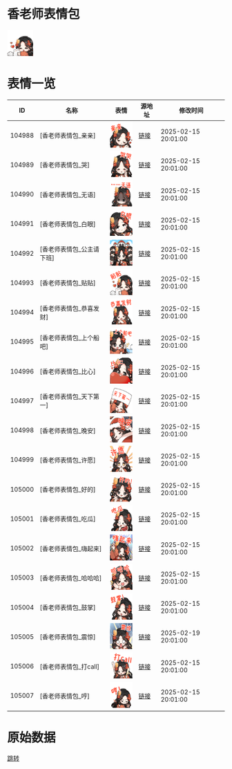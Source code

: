 # 香老师表情包

<img src="./cover.png" height="60" alt="cover" />

# 表情一览

|ID|名称|表情|源地址|修改时间|
|----|----|----|----|----|
|104988|[香老师表情包_亲亲]|<img src="./pic/104988_%5B香老师表情包_亲亲%5D.png" height="60" alt="亲亲"/>|[链接](https://i0.hdslb.com/bfs/garb/865536ab48fd5d6694448bf90320a8d0d5745d48.png)|2025-02-15 20:01:00|
|104989|[香老师表情包_哭]|<img src="./pic/104989_%5B香老师表情包_哭%5D.png" height="60" alt="哭"/>|[链接](https://i0.hdslb.com/bfs/garb/45e8af4c90240e0a9ea7b921a9b977ddd7ec6943.png)|2025-02-15 20:01:00|
|104990|[香老师表情包_无语]|<img src="./pic/104990_%5B香老师表情包_无语%5D.png" height="60" alt="无语"/>|[链接](https://i0.hdslb.com/bfs/garb/2528e9b72d6b5580d511374cead29ff42ce31ec0.png)|2025-02-15 20:01:00|
|104991|[香老师表情包_白眼]|<img src="./pic/104991_%5B香老师表情包_白眼%5D.png" height="60" alt="白眼"/>|[链接](https://i0.hdslb.com/bfs/garb/c29828679d4200cb91ba6ae29b1aa6f866f19376.png)|2025-02-15 20:01:00|
|104992|[香老师表情包_公主请下班]|<img src="./pic/104992_%5B香老师表情包_公主请下班%5D.png" height="60" alt="公主请下班"/>|[链接](https://i0.hdslb.com/bfs/garb/7c0622d38b4b76b609f8023a39bf6abae857f677.png)|2025-02-15 20:01:00|
|104993|[香老师表情包_贴贴]|<img src="./pic/104993_%5B香老师表情包_贴贴%5D.png" height="60" alt="贴贴"/>|[链接](https://i0.hdslb.com/bfs/garb/2f2286ebce277b28e3b9684d46366a1a9b192921.png)|2025-02-15 20:01:00|
|104994|[香老师表情包_恭喜发财]|<img src="./pic/104994_%5B香老师表情包_恭喜发财%5D.png" height="60" alt="恭喜发财"/>|[链接](https://i0.hdslb.com/bfs/garb/80124c32ef71df1aa9f64cc506a1989b6da29b94.png)|2025-02-15 20:01:00|
|104995|[香老师表情包_上个船吧]|<img src="./pic/104995_%5B香老师表情包_上个船吧%5D.png" height="60" alt="上个船吧"/>|[链接](https://i0.hdslb.com/bfs/garb/fe581ad919406519627cedfe282e2c2a32b47bc7.png)|2025-02-15 20:01:00|
|104996|[香老师表情包_比心]|<img src="./pic/104996_%5B香老师表情包_比心%5D.png" height="60" alt="比心"/>|[链接](https://i0.hdslb.com/bfs/garb/d2d39682a90b85a2ec025ed021262eadd02ae16d.png)|2025-02-15 20:01:00|
|104997|[香老师表情包_天下第一]|<img src="./pic/104997_%5B香老师表情包_天下第一%5D.png" height="60" alt="天下第一"/>|[链接](https://i0.hdslb.com/bfs/garb/3f78a814e984577f38bcc7b82e281d71b4da6e6b.png)|2025-02-15 20:01:00|
|104998|[香老师表情包_晚安]|<img src="./pic/104998_%5B香老师表情包_晚安%5D.png" height="60" alt="晚安"/>|[链接](https://i0.hdslb.com/bfs/garb/e4ded2b196054837ce0caca1380add3a603ce82f.png)|2025-02-15 20:01:00|
|104999|[香老师表情包_许愿]|<img src="./pic/104999_%5B香老师表情包_许愿%5D.png" height="60" alt="许愿"/>|[链接](https://i0.hdslb.com/bfs/garb/a184ab9c46658597f359171cd6685bbdc7444565.png)|2025-02-15 20:01:00|
|105000|[香老师表情包_好的]|<img src="./pic/105000_%5B香老师表情包_好的%5D.png" height="60" alt="好的"/>|[链接](https://i0.hdslb.com/bfs/garb/c6789ea3e14bf1b49bddb735b0a24f10f1187f9b.png)|2025-02-15 20:01:00|
|105001|[香老师表情包_吃瓜]|<img src="./pic/105001_%5B香老师表情包_吃瓜%5D.png" height="60" alt="吃瓜"/>|[链接](https://i0.hdslb.com/bfs/garb/4de4d27ec86b93908dd4f5c75072abb0e6088f16.png)|2025-02-15 20:01:00|
|105002|[香老师表情包_嗨起来]|<img src="./pic/105002_%5B香老师表情包_嗨起来%5D.png" height="60" alt="嗨起来"/>|[链接](https://i0.hdslb.com/bfs/garb/c85a607cba649480118d3c9f86ca96b3effdcac8.png)|2025-02-15 20:01:00|
|105003|[香老师表情包_哈哈哈]|<img src="./pic/105003_%5B香老师表情包_哈哈哈%5D.png" height="60" alt="哈哈哈"/>|[链接](https://i0.hdslb.com/bfs/garb/ac31285487e6cf98a0af0d83bb82384ae489d81d.png)|2025-02-15 20:01:00|
|105004|[香老师表情包_鼓掌]|<img src="./pic/105004_%5B香老师表情包_鼓掌%5D.png" height="60" alt="鼓掌"/>|[链接](https://i0.hdslb.com/bfs/garb/61903b3c044a3b6c5722cb2ccb432acd3b897f83.png)|2025-02-15 20:01:00|
|105005|[香老师表情包_震惊]|<img src="./pic/105005_%5B香老师表情包_震惊%5D.png" height="60" alt="震惊"/>|[链接](https://i0.hdslb.com/bfs/garb/4edd63ce7cdda662734555b13ce4bca521d0fa3a.png)|2025-02-19 20:01:00|
|105006|[香老师表情包_打call]|<img src="./pic/105006_%5B香老师表情包_打call%5D.png" height="60" alt="打call"/>|[链接](https://i0.hdslb.com/bfs/garb/e791f301a824a534c56a3e2e14f7ca46161cb49c.png)|2025-02-15 20:01:00|
|105007|[香老师表情包_哼]|<img src="./pic/105007_%5B香老师表情包_哼%5D.png" height="60" alt="哼"/>|[链接](https://i0.hdslb.com/bfs/garb/9d155f34343ce8b5bb54835867279e39c8b5114c.png)|2025-02-15 20:01:00|

# 原始数据

[跳转](./raw.json)

